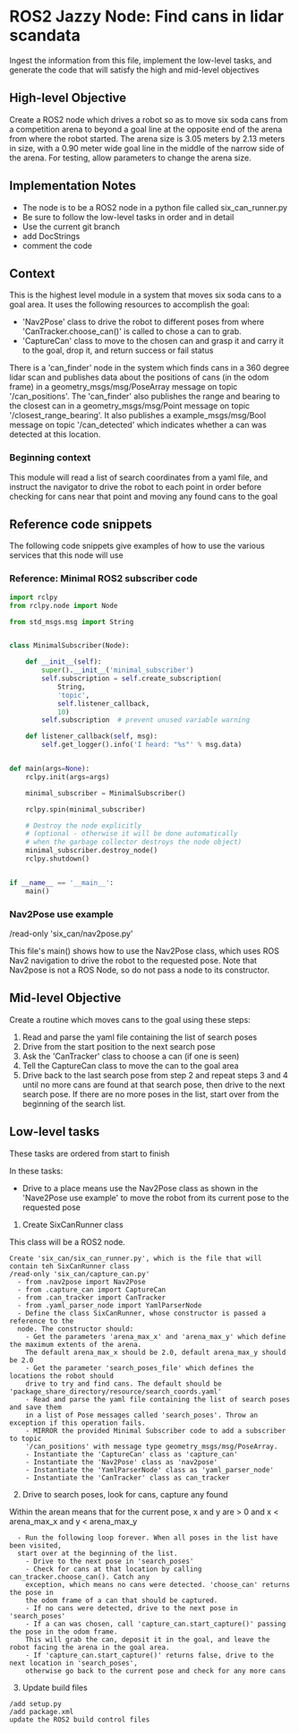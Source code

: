 # ROS2 Jazzy Node: Find cans in lidar scandata

Ingest the information from this file, implement the low-level tasks, and generate
the code that will satisfy the high and mid-level objectives

## High-level Objective

Create a ROS2 node which drives a robot so as to move six soda cans
from a competition arena to beyond a goal line at the opposite end of
the arena from where the robot started.  The arena size is 3.05 meters
by 2.13 meters in size, with a 0.90 meter wide goal line in the middle
of the narrow side of the arena. For testing, allow parameters to change
the arena size.

## Implementation Notes
- The node is to be a ROS2 node in a python file called six_can_runner.py
- Be sure to follow the low-level tasks in order and in detail
- Use the current git branch
- add DocStrings
- comment the code

## Context

This is the highest level module in a system that moves six soda cans to a goal area.
It uses the following resources to accomplish the goal:
- 'Nav2Pose' class to drive the robot to different poses from where
'CanTracker.choose_can()' is called to chose a can to grab.
- 'CaptureCan' class to move to the chosen can and grasp it and carry it to the
goal, drop it, and return success or fail status

There is a 'can_finder' node in the system which finds cans in a
360 degree lidar scan and publishes data about the positions of cans
(in the odom frame) in a geometry_msgs/msg/PoseArray message on topic
'/can_positions'. The 'can_finder' also publishes the range and bearing
to the closest can in a geometry_msgs/msg/Point message on topic
'/closest_range_bearing'. It also publishes a example_msgs/msg/Bool
message on topic '/can_detected' which indicates whether a can was
detected at this location.

### Beginning context

This module will read a list of search coordinates from a yaml file, and
instruct the navigator to drive the robot to each point in order before checking for
cans near that point and moving any found cans to the goal

## Reference code snippets

The following code snippets give examples of how to use the various services that this node will use

### Reference: Minimal ROS2 subscriber code

```python
import rclpy
from rclpy.node import Node

from std_msgs.msg import String


class MinimalSubscriber(Node):

    def __init__(self):
        super().__init__('minimal_subscriber')
        self.subscription = self.create_subscription(
            String,
            'topic',
            self.listener_callback,
            10)
        self.subscription  # prevent unused variable warning

    def listener_callback(self, msg):
        self.get_logger().info('I heard: "%s"' % msg.data)


def main(args=None):
    rclpy.init(args=args)

    minimal_subscriber = MinimalSubscriber()

    rclpy.spin(minimal_subscriber)

    # Destroy the node explicitly
    # (optional - otherwise it will be done automatically
    # when the garbage collector destroys the node object)
    minimal_subscriber.destroy_node()
    rclpy.shutdown()


if __name__ == '__main__':
    main()
```

### Nav2Pose use example

/read-only 'six_can/nav2pose.py'

This file's main() shows how to use the Nav2Pose class, which uses ROS
Nav2 navigation to drive the robot to the requested pose. Note that
Nav2pose is not a ROS Node, so do not pass a node to its constructor.

## Mid-level Objective

Create a routine which moves cans to the goal using these steps:

1. Read and parse the yaml file containing the list of search poses
2. Drive from the start position to the next search pose
3. Ask the 'CanTracker' class to choose a can (if one is seen)
4. Tell the CaptureCan class to move the can to the goal area
5. Drive back to the last search pose from step 2 and repeat steps 3 and 4
until no more cans are found at that search pose, then drive to the next
search pose. If there are no more poses in the list, start over from the
beginning of the search list.

## Low-level tasks

These tasks are ordered from start to finish

In these tasks:
- Drive to a place means use the Nav2Pose class as shown in the 'Nave2Pose use example'
to move the robot from its current pose to the requested pose

1. Create SixCanRunner class

This class will be a ROS2 node.

```aider
Create 'six_can/six_can_runner.py', which is the file that will contain teh SixCanRunner class
/read-only 'six_can/capture_can.py'
  - from .nav2pose import Nav2Pose
  - from .capture_can import CaptureCan
  - from .can_tracker import CanTracker
  - from .yaml_parser_node import YamlParserNode
  - Define the class SixCanRunner, whose constructor is passed a reference to the
  node. The constructor should:
    - Get the parameters 'arena_max_x' and 'arena_max_y' which define the maximum extents of the arena.
    The default arena_max_x should be 2.0, default arena_max_y should be 2.0
    - Get the parameter 'search_poses_file' which defines the locations the robot should
    drive to try and find cans. The default should be 'package_share_directory/resource/search_coords.yaml'
    - Read and parse the yaml file containing the list of search poses and save them
    in a list of Pose messages called 'search_poses'. Throw an exception if this operation fails.
    - MIRROR the provided Minimal Subscriber code to add a subscriber to topic
    '/can_positions' with message type geometry_msgs/msg/PoseArray.
    - Instantiate the 'CaptureCan' class as 'capture_can'
    - Instantiate the 'Nav2Pose' class as 'nav2pose'
    - Instantiate the 'YamlParserNode' class as 'yaml_parser_node'
    - Instantiate the 'CanTracker' class as can_tracker
```

2. Drive to search poses, look for cans, capture any found

Within the arean means that for the current pose, x and y are > 0 and x < arena_max_x
and y < arena_max_y

```aider
  - Run the following loop forever. When all poses in the list have been visited,
  start over at the beginning of the list.
    - Drive to the next pose in 'search_poses'
    - Check for cans at that location by calling can_tracker.choose_can(). Catch any
    exception, which means no cans were detected. 'choose_can' returns the pose in
    the odom frame of a can that should be captured.
    - If no cans were detected, drive to the next pose in 'search_poses'
    - If a can was chosen, call 'capture_can.start_capture()' passing the pose in the odom frame.
    This will grab the can, deposit it in the goal, and leave the robot facing the arena in the goal area.
    - If 'capture_can.start_capture()' returns false, drive to the next location in 'search_poses',
    otherwise go back to the current pose and check for any more cans
```

3. Update build files

```aider
/add setup.py
/add package.xml
update the ROS2 build control files
```

